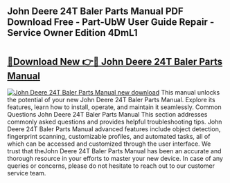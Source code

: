 ## John Deere 24T Baler Parts Manual PDF Download Free - Part-UbW User Guide Repair - Service Owner Edition 4DmL1

# <h2><a href="http://bc92874.oget.top/?id=John+Deere+24T+Baler+Parts+Manual">🔗Download New 👉🔴 John Deere 24T Baler Parts Manual</a></h2>

[![John Deere 24T Baler Parts Manual new download](https://i.imgur.com/5g1atiW.png)](http://bc92874.oget.top/?id=John+Deere+24T+Baler+Parts+Manual)
This manual unlocks the potential of your new John Deere 24T Baler Parts Manual. Explore its features, learn how to install, operate, and maintain it seamlessly. Common Questions John Deere 24T Baler Parts Manual This section addresses commonly asked questions and provides helpful troubleshooting tips. John Deere 24T Baler Parts Manual advanced features include object detection, fingerprint scanning, customizable profiles, and automated tasks, all of which can be accessed and customized through the user interface. We trust that theJohn Deere 24T Baler Parts Manual has been an accurate and thorough resource in your efforts to master your new device. In case of any queries or concerns, please do not hesitate to reach out to our customer service team.
